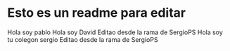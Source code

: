 # Esto es un readme para editar
Hola soy pablo
Hola soy David
Editao desde la rama de SergioPS
Hola soy tu colegon sergio
Editao desde la rama de SergioPS